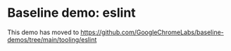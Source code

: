 # Baseline demo: eslint

This demo has moved to https://github.com/GoogleChromeLabs/baseline-demos/tree/main/tooling/eslint
